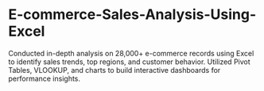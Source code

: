 # E-commerce-Sales-Analysis-Using-Excel
Conducted in-depth analysis on 28,000+ e-commerce records using Excel to identify sales trends, top regions, and customer behavior. Utilized Pivot Tables, VLOOKUP, and charts to build interactive dashboards for performance insights.
